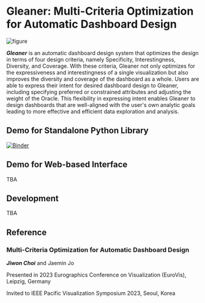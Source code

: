 # Gleaner: Multi-Criteria Optimization for Automatic Dashboard Design
![figure](https://user-images.githubusercontent.com/2310571/236782548-6976a025-f97e-443f-8e07-50e5d442890e.png)

***Gleaner*** is an automatic dashboard design system that optimizes the design in terms of four design criteria, namely Specificity, Interestingness, Diversity, and Coverage. With these criteria, Gleaner not only optimizes for the expressiveness and interestingness of a single visualization but also improves the diversity and coverage of the dashboard as a whole. Users are able to express their intent for desired dashboard design to Gleaner, including specifying preferred or constrained attributes and adjusting the weight of the Oracle. This flexibility in expressing intent enables Gleaner to design dashboards that are well-aligned with the user's own analytic goals leading to more effective and efficient data exploration and analysis.


## Demo for Standalone Python Library

[![Binder](https://mybinder.org/badge_logo.svg)](https://mybinder.org/v2/gh/Jason-Choi/Gleaner/main?labpath=demo.ipynb)

## Demo for Web-based Interface

TBA

## Development

TBA

## Reference

### Multi-Criteria Optimization for Automatic Dashboard Design

***Jiwon Choi*** and Jaemin Jo

Presented in 2023 Eurographics Conference on Visualization (EuroVis), Leipzig, Germany

Invited to IEEE Pacific Visualization Symposium 2023, Seoul, Korea
